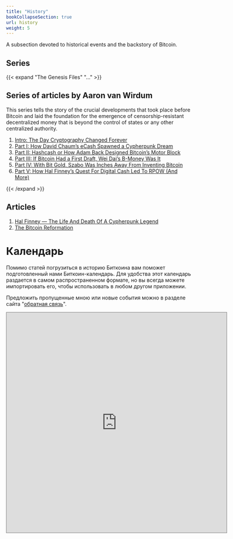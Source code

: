 ```yaml
---
title: "History"
bookCollapseSection: true
url: history
weight: 5
---
```


A subsection devoted to historical events and the backstory of Bitcoin.

## Series  

{{< expand "The Genesis Files" "..." >}}

## Series of articles by Aaron van Wirdum

This series tells the story of the crucial developments that took place before Bitcoin and laid the foundation for the emergence of censorship-resistant decentralized money that is beyond the control of states or any other centralized authority.

1. [Intro: The Day Cryptography Changed Forever](/en/gf/genesis-intro)
2. [Part I: How David Chaum’s eCash Spawned a Cypherpunk Dream](/en/gf/genesis-1)
3. [Part II: Hashcash or How Adam Back Designed Bitcoin’s Motor Block](/en/gf/genesis-2)
4. [Part III: If Bitcoin Had a First Draft, Wei Dai’s B-Money Was It](/en/gf/genesis-3)
5. [Part IV: With Bit Gold, Szabo Was Inches Away From Inventing Bitcoin](/en/gf/genesis-4)
6. [Part V: How Hal Finney’s Quest For Digital Cash Led To RPOW (And More)](/en/gf/genesis-5)

{{< /expand >}}

## Articles

1. [Hal Finney — The Life And Death Of A Cypherpunk Legend](/en/hal-finney)
2. [The Bitcoin Reformation](/en/bitcoin-reformation)


# Календарь

Помимо статей погрузиться в историю Биткоина вам поможет подготовленный нами Биткоин-календарь. Для удобства этот календарь раздается в самом распространенном формате, но вы всегда можете импортировать его, чтобы использовать в любом другом приложении.

Предложить пропущенные мною или новые события можно в разделе сайта "[обратная связь](/feedback)".

<iframe src="https://calendar.google.com/calendar/embed?height=600&wkst=2&bgcolor=%23ffffff&ctz=Europe%2FMoscow&showNav=1&showCalendars=0&showTabs=1&src=OTAxYmU1NjNjZmE4ZGQwYWIyM2IyZDNlMGIwNjJhMmU3ZDU0ZDg3MGI0ZjM0OTMzMDgyMTU0OGRjMmU4ZjMzNUBncm91cC5jYWxlbmRhci5nb29nbGUuY29t&color=%23F09300" style="border:solid 1px #777" width="600" height="600" frameborder="0" scrolling="no"></iframe> 
